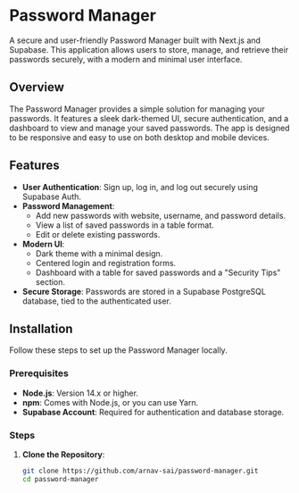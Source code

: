 # Password Manager

A secure and user-friendly Password Manager built with Next.js and Supabase. This application allows users to store, manage, and retrieve their passwords securely, with a modern and minimal user interface.

## Overview
The Password Manager provides a simple solution for managing your passwords. It features a sleek dark-themed UI, secure authentication, and a dashboard to view and manage your saved passwords. The app is designed to be responsive and easy to use on both desktop and mobile devices.

## Features
- **User Authentication**: Sign up, log in, and log out securely using Supabase Auth.
- **Password Management**:
  - Add new passwords with website, username, and password details.
  - View a list of saved passwords in a table format.
  - Edit or delete existing passwords.
- **Modern UI**:
  - Dark theme with a minimal design.
  - Centered login and registration forms.
  - Dashboard with a table for saved passwords and a "Security Tips" section.
- **Secure Storage**: Passwords are stored in a Supabase PostgreSQL database, tied to the authenticated user.

## Installation
Follow these steps to set up the Password Manager locally.

### Prerequisites
- **Node.js**: Version 14.x or higher.
- **npm**: Comes with Node.js, or you can use Yarn.
- **Supabase Account**: Required for authentication and database storage.

### Steps
1. **Clone the Repository**:
   ```bash
   git clone https://github.com/arnav-sai/password-manager.git
   cd password-manager
